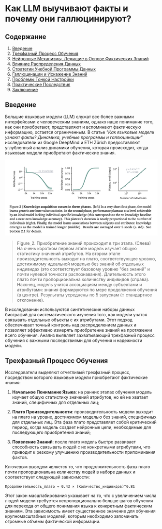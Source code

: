 # **Как LLM выучивают факты и почему они галлюцинируют?**

## Содержание
1. [Введение](#введение)
2. [Трехфазный Процесс Обучения](#трехфазный-процесс-обучения)
3. [Нейронные Механизмы, Лежащие в Основе Фактических Знаний](#нейронные-механизмы-лежащие-в-основе-фактических-знаний)
4. [Влияние Распределения Данных](#влияние-распределения-данных)
5. [Стратегии Учебной Программы Данных](#стратегии-учебной-программы-данных)
6. [Галлюцинации и Искажение Знаний](#галлюцинации-и-искажение-знаний)
7. [Проблемы Тонкой Настройки](#проблемы-тонкой-настройки)
8. [Практические Последствия](#практические-последствия)
9. [Заключение](#заключение)

## Введение
Большие языковые модели (LLM) служат все более важными интерфейсами к человеческим знаниям, однако наше понимание того, как они приобретают, представляют и вспоминают фактическую информацию, остается ограниченным. В статье _"Как языковые модели узнают факты? Динамика, учебные программы и галлюцинации"_ исследователи из Google DeepMind и ETH Zürich предоставляют углубленный анализ динамики обучения, которая происходит, когда языковые модели приобретают фактические знания.

![Figure_2](https://raw.githubusercontent.com/Verbasik/Weekly-arXiv-ML-AI-Research-Review/refs/heads/develop/2025/week-15/assets/Figure_02.png)
>Figure_2. Приобретение знаний происходит в три этапа. (Слева) На очень коротком первом этапе модель изучает общую статистику значений атрибутов. На втором этапе производительность выходит на плато, соответствующее уровню, достижимому идеальной моделью без знаний об отдельных индивидах (это соответствует базовому уровню "без знаний" и почти нулевой точности распознавания). Длительность этого плато почти пропорциональна количеству индивидов (справа). Наконец, модель учится ассоциациям между субъектами и атрибутами: знания формируются по мере продолжения обучения (в центре). Результаты усреднены по 5 запускам (± стандартное отклонение).

В исследовании используются синтетические наборы данных биографий для систематического изучения того, как модели учатся связывать отдельные объекты с их атрибутами. Этот подход обеспечивает точный контроль над распределением данных и позволяет эффективно измерять приобретение знаний на протяжении всего обучения. Анализ выявляет захватывающий трехфазный процесс обучения с важными последствиями для обучения и надежности модели.

## **Трехфазный Процесс Обучения**

Исследователи выделяют отчетливый трехфазный процесс, посредством которого языковые модели приобретают фактические знания:

1. **Начальное Понимание Языка**: на ранних этапах обучения модель изучает общую статистику значений атрибутов, но ей не хватает знаний, специфичных для отдельных лиц;

2. **Плато Производительности**: производительность модели выходит на плато на уровне, достижимом моделью без знаний, специфичных для отдельных лиц. Эта фаза плато представляет собой критический период, когда модель создает нейронные цепи, необходимые для последующего приобретения знаний;

3. **Появление Знаний**: после плато модель быстро развивает способность связывать людей с их конкретными атрибутами, что приводит к резкому улучшению производительности припоминания фактов.

Ключевым выводом является то, что продолжительность фазы плато почти пропорциональна количеству людей в наборе данных и соответствует следующей зависимости:

```
Продолжительность_плато ≈ 0.43 × (Количество_индивидов)^0.81
```

Этот закон масштабирования указывает на то, что с увеличением числа людей модели требуется непропорционально больше шагов обучения для перехода от общего понимания языка к конкретным фактическим знаниям. Эта зависимость имеет существенное значение для обучения крупномасштабных моделей, которым необходимо запоминать огромные объемы фактической информации.

